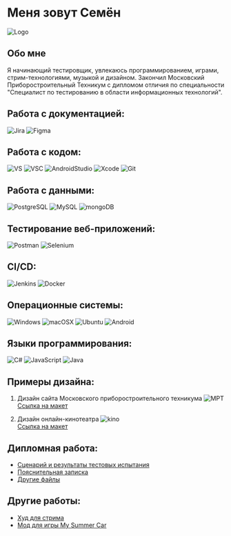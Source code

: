 # Меня зовут Семён
![Logo](https://github.com/SMalexeev/SMalexeev/blob/master/assets/Alexeev_2.png)

## Обо мне
Я начинающий тестировщик, увлекаюсь программированием, играми, стрим-технологиями, музыкой и дизайном. Закончил Московский Приборостроительный Техникум с дипломом отличия по специальности "Специалист по тестированию в области информационных технологий".

## Работа с документацией:
![Jira](https://img.shields.io/badge/Jira-0052CC?style=for-the-badge&logo=Jira&logoColor=white)
![Figma](https://img.shields.io/badge/Figma-F24E1E?style=for-the-badge&logo=figma&logoColor=white)

## Работа с кодом:
![VS](https://img.shields.io/badge/Visual_Studio-5C2D91?style=for-the-badge&logo=visual%20studio&logoColor=white)
![VSC](https://img.shields.io/badge/Visual_Studio_Code-0078D4?style=for-the-badge&logo=visual%20studio%20code&logoColor=white)
![AndroidStudio](https://img.shields.io/badge/Android_Studio-3DDC84?style=for-the-badge&logo=android-studio&logoColor=white)
![Xcode](https://img.shields.io/badge/Xcode-007ACC?style=for-the-badge&logo=Xcode&logoColor=white)
![Git](https://img.shields.io/badge/git-%23F05033.svg?style=for-the-badge&logo=git&logoColor=white)

## Работа с данными:
![PostgreSQL](https://img.shields.io/badge/PostgreSQL-316192?style=for-the-badge&logo=postgresql&logoColor=white)
![MySQL](https://img.shields.io/badge/MySQL-00000F?style=for-the-badge&logo=mysql&logoColor=white)
![mongoDB](https://img.shields.io/badge/MongoDB-4EA94B?style=for-the-badge&logo=mongodb&logoColor=white)

## Тестирование веб-приложений:
![Postman](https://img.shields.io/badge/Postman-FF6C37?style=for-the-badge&logo=postman&logoColor=white)
![Selenium](https://img.shields.io/badge/-selenium-%43B02A?style=for-the-badge&logo=selenium&logoColor=white)

## CI/CD:
![Jenkins](https://img.shields.io/badge/Jenkins-D24939?style=for-the-badge&logo=Jenkins&logoColor=white)
![Docker](https://img.shields.io/badge/docker-%230db7ed.svg?style=for-the-badge&logo=docker&logoColor=white)

## Операционные системы: 
![Windows](https://img.shields.io/badge/Windows-0078D6?style=for-the-badge&logo=windows&logoColor=white)
![macOSX](https://img.shields.io/badge/mac%20os-000000?style=for-the-badge&logo=apple&logoColor=white)
![Ubuntu](https://img.shields.io/badge/Ubuntu-E95420?style=for-the-badge&logo=ubuntu&logoColor=white)
![Android](https://img.shields.io/badge/Android-3DDC84?style=for-the-badge&logo=android&logoColor=white)

## Языки программирования:
![C#](https://img.shields.io/badge/c%23-%23239120.svg?style=for-the-badge&logo=csharp&logoColor=white)
![JavaScript](https://img.shields.io/badge/javascript-%23323330.svg?style=for-the-badge&logo=javascript&logoColor=%23F7DF1E)
![Java](https://img.shields.io/badge/java-%23ED8B00.svg?style=for-the-badge&logo=openjdk&logoColor=white)

## Примеры дизайна:
1. Дизайн сайта Московского приборостроительного техникума
![MPT](https://github.com/SMalexeev/SMalexeev/blob/master/assets/mpt.png) <br/>
[Ссылка на макет](https://www.figma.com/file/QiOftMVJJbuW97sQlUGeXg/%D0%9C%D0%9F%D0%A2?type=design&node-id=0-1&mode=design&t=EyCrWLDbRLFwttOO-0)


2. Дизайн онлайн-кинотеатра
![kino](https://github.com/SMalexeev/SMalexeev/blob/master/assets/kino.png)<br/>
[Ссылка на макет](https://www.figma.com/file/QiOftMVJJbuW97sQlUGeXg/%D0%9C%D0%9F%D0%A2?type=design&node-id=0-1&mode=design&t=EyCrWLDbRLFwttOO-0)

<!-- 3. Дизайн сайта для бара "Rocket Pub"
Ссылка на макет -->

## Дипломная работа:
* [Сценарий и результаты тестовых испытания](https://github.com/SMalexeev/ULC-diploma/blob/master/%D0%90%D0%BB%D0%B5%D0%BA%D1%81%D0%B5%D0%B5%D0%B2%20%D0%A1.%20%D0%90.%20%D0%9F%D1%80%D0%B8%D0%BB%D0%BE%D0%B6%D0%B5%D0%BD%D0%B8%D0%B5%20%D0%91.%20%D0%A1%D1%86%D0%B5%D0%BD%D0%B0%D1%80%D0%B8%D0%B9%20%D0%B8%20%D1%80%D0%B5%D0%B7%D1%83%D0%BB%D1%8C%D1%82%D0%B0%D1%82%D1%8B%20%D1%82%D0%B5%D1%81%D1%82%D0%BE%D0%B2%D1%8B%D1%85%20%D0%B8%D1%81%D0%BF%D1%8B%D1%82%D0%B0%D0%BD%D0%B8%D0%B9.docx)<br/>
* [Пояснительная записка](https://github.com/SMalexeev/ULC-diploma/blob/master/%D0%90%D0%BB%D0%B5%D0%BA%D1%81%D0%B5%D0%B5%D0%B2%20%D0%A1.%20%D0%90.%20%D0%9F%D0%BE%D1%8F%D1%81%D0%BD%D0%B8%D1%82%D0%B5%D0%BB%D1%8C%D0%BD%D0%B0%D1%8F%20%D0%B7%D0%B0%D0%BF%D0%B8%D1%81%D0%BA%D0%B0.docx)<br/>
* [Другие файлы](https://github.com/SMalexeev/ULC-diploma)

## Другие работы:
* [Худ для стрима](https://github.com/SMalexeev/mschud)
* [Мод для игры My Summer Car](https://github.com/SMalexeev/Mob5terSwearing)